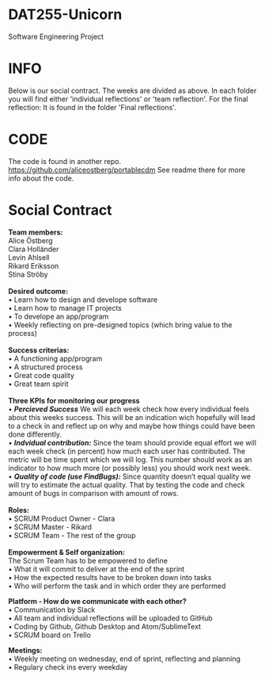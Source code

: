 

# DAT255-Unicorn
Software Engineering Project

# INFO
Below is our social contract. The weeks are divided as above. In each folder you will find either 'individual reflections' or 'team reflection'. For the final reflection: It is found in the folder 'Final reflections'.

# CODE
The code is found in another repo. https://github.com/aliceostberg/portablecdm
See readme there for more info about the code.



# Social Contract

**Team members:**
<br>Alice Östberg
<br>Clara Holländer
<br>Levin Ahlsell
<br>Rikard Eriksson
<br>Stina Ströby
<br>
<br>
**Desired outcome:**
<br>• Learn how to design and develope software
<br>• Learn how to manage IT projects
<br>• To develope an app/program
<br>• Weekly reflecting on pre-designed topics (which bring value to the process)
<br>
<br>
**Success criterias:**
<br>• A functioning app/program
<br>• A structured process
<br>• Great code quality
<br>• Great team spirit
<br>
<br>
**Three KPIs for monitoring our progress**
<br>• __*Percieved Success*__ We will each week check how every individual feels about this weeks success. This will be an indication wich hopefully will lead to a check in and reflect up on why and maybe how things could have been done differently. 
<br>• __*Indvidual contribution:*__ Since the team should provide equal effort we will each week check (in percent) how much each user has contributed. The metric will be time spent which we will log. This number should work as an indicator to how much more (or possibly less) you should work next week. 
<br>• __*Quality of code (use FindBugs):*__ Since quantity doesn’t equal quality we will try to estimate the actual quality. That by testing the code and check amount of bugs in comparison with amount of rows.
<br>
<br>
**Roles:**
<br>• SCRUM Product Owner - Clara
<br>• SCRUM Master - Rikard
<br>• SCRUM Team - The rest of the group
<br>
<br>
**Empowerment & Self organization:**
<br>The Scrum Team has to be empowered to define
<br>• What it will commit to deliver at the end of the sprint
<br>• How the expected results have to be broken down into tasks
<br>• Who will perform the task and in which order they are performed

**Platform - How do we communicate with each other?** 
<br>• Communication by Slack
<br>• All team and individual reflections will be uploaded to GitHub
<br>• Coding by Github, Github Desktop and Atom/SublimeText
<br>• SCRUM board on Trello

**Meetings:**
<br>• Weekly meeting on wednesday, end of sprint, reflecting and planning
<br>• Regulary check ins every weekday




